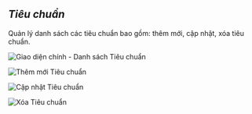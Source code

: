 ## *Tiêu chuẩn*

Quản lý danh sách các tiêu chuẩn bao gồm: thêm mới, cập nhật, xóa tiêu chuẩn.

![](https://imgur.com/otlQ2mb.png "Giao diện chính - Danh sách Tiêu chuẩn")

![](https://imgur.com/shpv10Y.png "Thêm mới Tiêu chuẩn")

![](https://imgur.com/ui2a8jb.png "Cập nhật Tiêu chuẩn")

![](https://imgur.com/Lrk7WbD.png "Xóa Tiêu chuẩn")